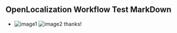 ## OpenLocalization Workflow Test MarkDown
* ![image1](.\eb7d57ee-a503-48be-bc87-a6aa5b9d36b0.PNG)   ![image2](.\542ebe4f-18b3-4a28-8366-60fdf2fda88c.png) 
thanks!